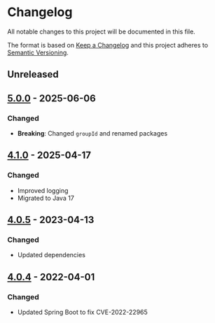 # Changelog

All notable changes to this project will be documented in this file.

The format is based on [Keep a Changelog](https://keepachangelog.com/en/1.0.0/) and this project adheres to [Semantic Versioning](https://semver.org/spec/v2.0.0.html).

## Unreleased

## [5.0.0](https://github.com/dbmdz/streaming-server-euphoria/releases/tag/5.0.0) - 2025-06-06

### Changed

- **Breaking**: Changed `groupId` and renamed packages

## [4.1.0](https://github.com/dbmdz/streaming-server-euphoria/releases/tag/4.1.0) - 2025-04-17

### Changed

- Improved logging
- Migrated to Java 17

## [4.0.5](https://github.com/dbmdz/streaming-server-euphoria/releases/tag/4.0.5) - 2023-04-13

### Changed

- Updated dependencies

## [4.0.4](https://github.com/dbmdz/streaming-server-euphoria/releases/tag/4.0.4) - 2022-04-01

### Changed

- Updated Spring Boot to fix CVE-2022-22965
